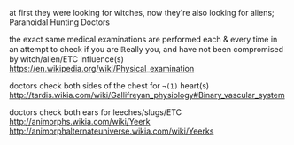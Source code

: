 at first they were looking for witches, now they're also looking for aliens; Paranoidal Hunting Doctors

the exact same medical examinations are performed each & every time in an attempt to check if you are ℝeally you, and have not been compromised by witch/alien/ETC influence(s)
<br>https://en.wikipedia.org/wiki/Physical_examination

doctors check both sides of the chest for `¬(1)` heart(s)
<br>http://tardis.wikia.com/wiki/Gallifreyan_physiology#Binary_vascular_system

doctors check both ears for leeches/slugs/ETC
<br>http://animorphs.wikia.com/wiki/Yeerk
<br>http://animorphalternateuniverse.wikia.com/wiki/Yeerks
